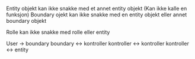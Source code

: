 Entity objekt kan ikke snakke med et annet entity objekt
(Kan ikke kalle en funksjon)
Boundary ojekt kan ikke snakke med en entity objekt eller annet boundary objekt

Rolle kan ikke snakke med rolle eller entity

User -> boundary
boundary <-> kontroller
kontroller <-> kontroller
kontroller <-> entity